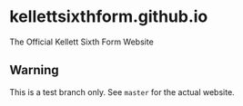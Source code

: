# kellettsixthform.github.io
The Official Kellett Sixth Form Website

## Warning

This is a test branch only.  See ```master``` for the actual website.
